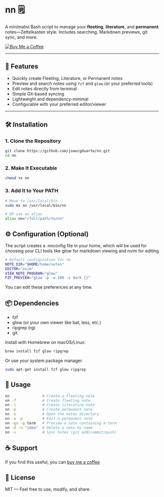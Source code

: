 # nn 🗒️

A minimalist Bash script to manage your **fleeting**, **literature**, and **permanent** notes—Zettelkasten style. Includes searching, Markdown previews, git sync, and more.

[![Buy Me a Coffee](https://img.shields.io/badge/Buy%20me%20a%20coffee-☕-blue)](https://buymeacoffee.com/joaocgduarte)

---

## 🚀 Features

- Quickly create Fleeting, Literature, or Permanent notes
- Preview and search notes using `fzf` and `glow` (or your preferred tools)
- Edit notes directly from terminal
- Simple Git-based syncing
- Lightweight and dependency-minimal
- Configurable with your preferred editor/viewer

---

## 🛠️ Installation

### 1. Clone the Repository

```bash
git clone https://github.com/joaocgduarte/nn.git
cd nn
```

### 2. Make It Executable
```bash
chmod +x nn
```

### 3. Add It to Your PATH
```bash
# Move to /usr/local/bin
sudo mv nn /usr/local/bin/nn

# OR use an alias
alias nn="/full/path/to/nn"
```

## ⚙️  Configuration (Optional)
The script creates a .nnconfig file in your home, which will be used for
choosing your CLI tools like glow for markdown viewing and nvim for editing
```bash
# Default configuration for nn
NOTE_DIR="$HOME/home/notes"
EDITOR="nvim"
VIEW_NOTE_PROGRAM="glow"
FZF_PREVIEW="glow -p -w 109 -s dark {}"
```
You can edit these preferences at any time.

## 📦 Dependencies
- fzf
- glow (or your own viewer like bat, less, etc.)
- ripgrep (rg)
- git

Install with Homebrew on macOS/Linux:
```bash
brew install fzf glow ripgrep
```

Or use your system package manager.
```bash
sudo apt-get install fzf glow ripgrep
```

## 🧪 Usage

```bash
nn               # Create a fleeting note
nn -f            # Create fleeting note
nn -l            # Create literature note
nn -p            # Create permanent note
nn -o            # Open the notes directory
nn -e -p         # Edit a permanent note
nn -gn -g term   # Preview a note containing a term
nn -d -n "idea"  # Delete a note by name
nn -s            # Sync notes (git add/commit/push)
```

## ☕ Support
If you find this useful, you can [buy me a coffee](https://buymeacoffee.com/joaocgduarte)

## 📄 License
MIT — Feel free to use, modify, and share.
